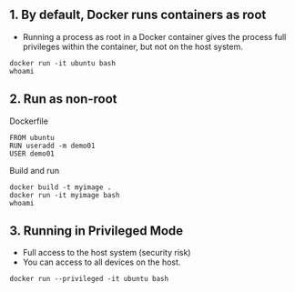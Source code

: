 ## 1. By default, Docker runs containers as root
* Running a process as root in a Docker container gives the process full privileges within the container, but not on the host system.

```
docker run -it ubuntu bash
whoami
```

## 2. Run as non-root

Dockerfile
```
FROM ubuntu
RUN useradd -m demo01
USER demo01
```

Build and run
```
docker build -t myimage .
docker run -it myimage bash
whoami
```

## 3. Running in Privileged Mode
* Full access to the host system (security risk)
* You can access to all devices on the host.
```
docker run --privileged -it ubuntu bash
```